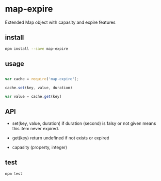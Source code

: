 # map-expire

Extended Map object with capasity and expire features

## install

```sh
npm install --save map-expire
```

## usage

```javascript

var cache = require('map-expire');

cache.set(key, value, duration)

var value = cache.get(key)

```

## API

- set(key, value, duration)
	if duration (second) is falsy or not given means this item never expired.

- get(key)
	return undefined if not exists or expired
	
- capasity (property, integer)

## test

```sh
npm test
```
	